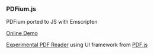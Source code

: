 ### PDFium.js

PDFium ported to JS with Emscripten

[Online Demo](http://coolwanglu.github.io/PDFium.js/)

[Experimental PDF Reader](http://coolwanglu.github.io/PDFium.js/viewer/) using UI framework from [PDF.js](https://github.com/mozilla/pdf.js)
